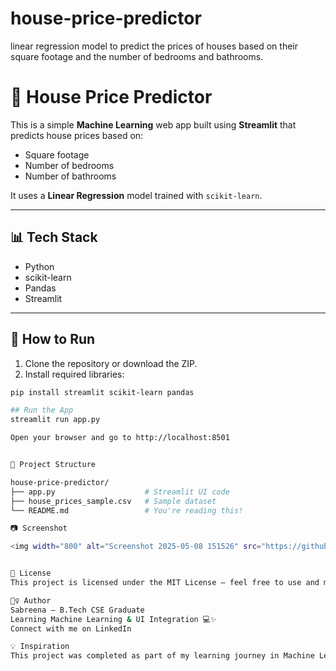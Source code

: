 # house-price-predictor
 linear regression model to predict the prices of houses based on their square footage and the number of bedrooms and bathrooms.
# 🏡 House Price Predictor

This is a simple **Machine Learning** web app built using **Streamlit** that predicts house prices based on:
- Square footage
- Number of bedrooms
- Number of bathrooms

It uses a **Linear Regression** model trained with `scikit-learn`.

---

## 📊 Tech Stack

- Python
- scikit-learn
- Pandas
- Streamlit

---

## 🚀 How to Run

1. Clone the repository or download the ZIP.
2. Install required libraries:

```bash
pip install streamlit scikit-learn pandas

## Run the App
streamlit run app.py

Open your browser and go to http://localhost:8501


📁 Project Structure

house-price-predictor/
├── app.py                    # Streamlit UI code
├── house_prices_sample.csv   # Sample dataset
└── README.md                 # You're reading this!

📷 Screenshot

<img width="800" alt="Screenshot 2025-05-08 151526" src="https://github.com/user-attachments/assets/84320c30-44e4-4c7b-9a54-01c106aa9a25" />


📄 License
This project is licensed under the MIT License — feel free to use and modify it.

🙋‍♀️ Author
Sabreena — B.Tech CSE Graduate
Learning Machine Learning & UI Integration 💻✨
Connect with me on LinkedIn

💡 Inspiration
This project was completed as part of my learning journey in Machine Learning and UI development using Streamlit.



